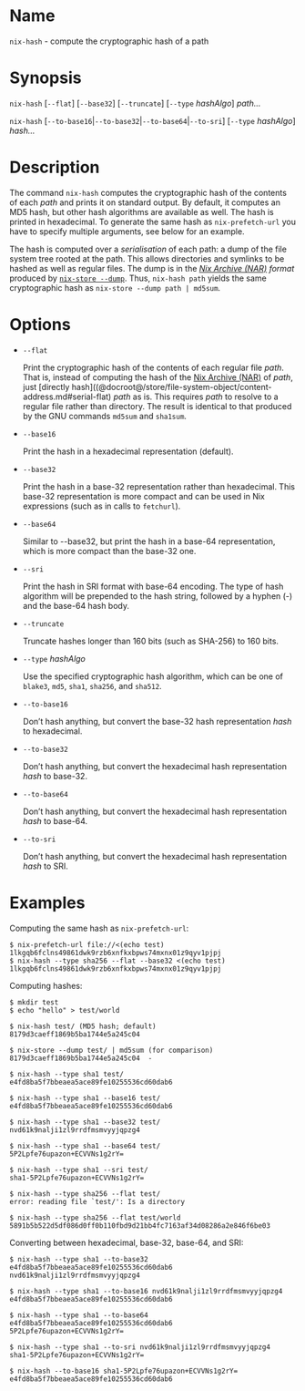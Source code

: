 # Name

`nix-hash` - compute the cryptographic hash of a path

# Synopsis

`nix-hash` [`--flat`] [`--base32`] [`--truncate`] [`--type` *hashAlgo*] *path…*

`nix-hash` [`--to-base16`|`--to-base32`|`--to-base64`|`--to-sri`] [`--type` *hashAlgo*] *hash…*

# Description

The command `nix-hash` computes the cryptographic hash of the contents
of each *path* and prints it on standard output. By default, it computes
an MD5 hash, but other hash algorithms are available as well. The hash
is printed in hexadecimal. To generate the same hash as
`nix-prefetch-url` you have to specify multiple arguments, see below for
an example.

The hash is computed over a *serialisation* of each path: a dump of
the file system tree rooted at the path. This allows directories and
symlinks to be hashed as well as regular files. The dump is in the
*[Nix Archive (NAR)][Nix Archive] format* produced by [`nix-store
--dump`](@docroot@/command-ref/bsd-store/dump.md).  Thus, `nix-hash path`
yields the same cryptographic hash as `nix-store --dump path |
md5sum`.

[Nix Archive]: @docroot@/store/file-system-object/content-address.md#serial-nix-archive

# Options

- `--flat`

  Print the cryptographic hash of the contents of each regular file *path*.
  That is, instead of computing
  the hash of the [Nix Archive (NAR)](@docroot@/store/file-system-object/content-address.md#serial-nix-archive) of *path*,
  just [directly hash]((@docroot@/store/file-system-object/content-address.md#serial-flat) *path* as is.
  This requires *path* to resolve to a regular file rather than directory.
  The result is identical to that produced by the GNU commands
  `md5sum` and `sha1sum`.

- `--base16`

  Print the hash in a hexadecimal representation (default).

- `--base32`

  Print the hash in a base-32 representation rather than hexadecimal.
  This base-32 representation is more compact and can be used in Nix
  expressions (such as in calls to `fetchurl`).

- `--base64`

  Similar to --base32, but print the hash in a base-64 representation,
  which is more compact than the base-32 one.

- `--sri`

  Print the hash in SRI format with base-64 encoding.
  The type of hash algorithm will be prepended to the hash string,
  followed by a hyphen (-) and the base-64 hash body.

- `--truncate`

  Truncate hashes longer than 160 bits (such as SHA-256) to 160 bits.

- `--type` *hashAlgo*

  Use the specified cryptographic hash algorithm, which can be one of
  `blake3`, `md5`, `sha1`, `sha256`, and `sha512`.

- `--to-base16`

  Don’t hash anything, but convert the base-32 hash representation
  *hash* to hexadecimal.

- `--to-base32`

  Don’t hash anything, but convert the hexadecimal hash representation
  *hash* to base-32.

- `--to-base64`

  Don’t hash anything, but convert the hexadecimal hash representation
  *hash* to base-64.

- `--to-sri`

  Don’t hash anything, but convert the hexadecimal hash representation
  *hash* to SRI.

# Examples

Computing the same hash as `nix-prefetch-url`:

```console
$ nix-prefetch-url file://<(echo test)
1lkgqb6fclns49861dwk9rzb6xnfkxbpws74mxnx01z9qyv1pjpj
$ nix-hash --type sha256 --flat --base32 <(echo test)
1lkgqb6fclns49861dwk9rzb6xnfkxbpws74mxnx01z9qyv1pjpj
```

Computing hashes:

```console
$ mkdir test
$ echo "hello" > test/world

$ nix-hash test/ (MD5 hash; default)
8179d3caeff1869b5ba1744e5a245c04

$ nix-store --dump test/ | md5sum (for comparison)
8179d3caeff1869b5ba1744e5a245c04  -

$ nix-hash --type sha1 test/
e4fd8ba5f7bbeaea5ace89fe10255536cd60dab6

$ nix-hash --type sha1 --base16 test/
e4fd8ba5f7bbeaea5ace89fe10255536cd60dab6

$ nix-hash --type sha1 --base32 test/
nvd61k9nalji1zl9rrdfmsmvyyjqpzg4

$ nix-hash --type sha1 --base64 test/
5P2Lpfe76upazon+ECVVNs1g2rY=

$ nix-hash --type sha1 --sri test/
sha1-5P2Lpfe76upazon+ECVVNs1g2rY=

$ nix-hash --type sha256 --flat test/
error: reading file `test/': Is a directory

$ nix-hash --type sha256 --flat test/world
5891b5b522d5df086d0ff0b110fbd9d21bb4fc7163af34d08286a2e846f6be03
```

Converting between hexadecimal, base-32, base-64, and SRI:

```console
$ nix-hash --type sha1 --to-base32 e4fd8ba5f7bbeaea5ace89fe10255536cd60dab6
nvd61k9nalji1zl9rrdfmsmvyyjqpzg4

$ nix-hash --type sha1 --to-base16 nvd61k9nalji1zl9rrdfmsmvyyjqpzg4
e4fd8ba5f7bbeaea5ace89fe10255536cd60dab6

$ nix-hash --type sha1 --to-base64 e4fd8ba5f7bbeaea5ace89fe10255536cd60dab6
5P2Lpfe76upazon+ECVVNs1g2rY=

$ nix-hash --type sha1 --to-sri nvd61k9nalji1zl9rrdfmsmvyyjqpzg4
sha1-5P2Lpfe76upazon+ECVVNs1g2rY=

$ nix-hash --to-base16 sha1-5P2Lpfe76upazon+ECVVNs1g2rY=
e4fd8ba5f7bbeaea5ace89fe10255536cd60dab6
```
